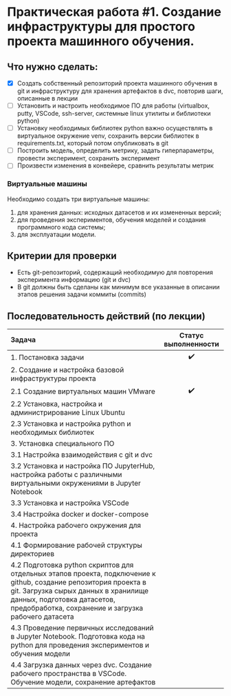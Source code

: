 # Практическая работа #1. Создание инфраструктуры для простого проекта машинного обучения.

## Что нужно сделать:

- [x] Создать собственный репозиторий проекта машинного обучения в git и инфраструктуру для хранения артефактов в dvc, повторив шаги, описанные в лекции
- [ ] Установить и настроить необходимое ПО для работы (virtualbox, putty, VSCode, ssh-server, системные linux утилиты и библиотеки python)
- [ ] Установку необходимых библиотек python важно осуществлять в виртуальное окружение venv, сохранить версии библиотек в requirements.txt, который потом опубликовать в git
- [ ] Построить модель, определить метрику, задать гиперпараметры, провести эксперимент, сохранить эксперимент
- [ ] Произвести изменения в конвейере, сравнить результаты метрик

### Виртуальные машины

Необходимо создать три виртуальные машины:
1. для хранения данных: исходных датасетов и их измененных версий;
2. для проведения экспериментов, обучения моделей и создания программного кода системы;
3. для эксплуатации модели.

## Критерии для проверки

* Есть git-репозиторий, содержащий необходимую для повторения эксперимента информацию (git и dvc)
* В git должны быть сделаны как минимум все указанные в описании этапов решения задачи коммиты (commits)

## Последовательность действий (по лекции)

| Задача | Статус выполненности |
| :--- | :---: |
| 1. Постановка задачи | :heavy_check_mark: |
| 2. Создание и настройка базовой инфраструктуры проекта | |
| 2.1 Создание виртуальных машин VMware | :heavy_check_mark: |
| 2.2 Установка, настройка и администрирование Linux Ubuntu | |
| 2.3 Установка и настройка python и необходимых библиотек | |
| 3. Установка специального ПО | |
| 3.1 Настройка взаимодействия с git и dvc | |
| 3.2 Установка и настройка ПО JupyterHub, настройка работы с различными виртуальными окружениями в Jupyter Notebook | |
| 3.3 Установка и настройка VSCode | |
| 3.4 Настройка docker и docker-compose | |
| 4. Настройка рабочего окружения для проекта | |
| 4.1 Формирование рабочей структуры директориев | |
| 4.2 Подготовка python скриптов для отдельных этапов проекта, подключение к github, создание репозитория проекта в git. Загрузка сырых данных в хранилище данных, подготовка датасетов, предобработка, сохранение и загрузка рабочего датасета | |
| 4.3 Проведение первичных исследований в Jupyter Notebook. Подготовка кода на python для проведения экспериментов и обучения модели | |
| 4.4 Загрузка данных через dvc. Создание рабочего пространства в VSCode. Обучение модели, сохранение артефактов | |

